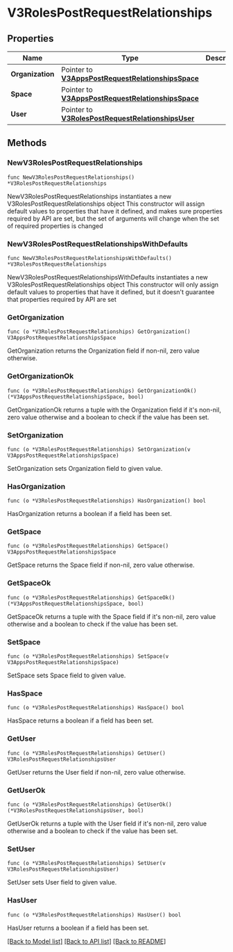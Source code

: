 # V3RolesPostRequestRelationships

## Properties

Name | Type | Description | Notes
------------ | ------------- | ------------- | -------------
**Organization** | Pointer to [**V3AppsPostRequestRelationshipsSpace**](V3AppsPostRequestRelationshipsSpace.md) |  | [optional] 
**Space** | Pointer to [**V3AppsPostRequestRelationshipsSpace**](V3AppsPostRequestRelationshipsSpace.md) |  | [optional] 
**User** | Pointer to [**V3RolesPostRequestRelationshipsUser**](V3RolesPostRequestRelationshipsUser.md) |  | [optional] 

## Methods

### NewV3RolesPostRequestRelationships

`func NewV3RolesPostRequestRelationships() *V3RolesPostRequestRelationships`

NewV3RolesPostRequestRelationships instantiates a new V3RolesPostRequestRelationships object
This constructor will assign default values to properties that have it defined,
and makes sure properties required by API are set, but the set of arguments
will change when the set of required properties is changed

### NewV3RolesPostRequestRelationshipsWithDefaults

`func NewV3RolesPostRequestRelationshipsWithDefaults() *V3RolesPostRequestRelationships`

NewV3RolesPostRequestRelationshipsWithDefaults instantiates a new V3RolesPostRequestRelationships object
This constructor will only assign default values to properties that have it defined,
but it doesn't guarantee that properties required by API are set

### GetOrganization

`func (o *V3RolesPostRequestRelationships) GetOrganization() V3AppsPostRequestRelationshipsSpace`

GetOrganization returns the Organization field if non-nil, zero value otherwise.

### GetOrganizationOk

`func (o *V3RolesPostRequestRelationships) GetOrganizationOk() (*V3AppsPostRequestRelationshipsSpace, bool)`

GetOrganizationOk returns a tuple with the Organization field if it's non-nil, zero value otherwise
and a boolean to check if the value has been set.

### SetOrganization

`func (o *V3RolesPostRequestRelationships) SetOrganization(v V3AppsPostRequestRelationshipsSpace)`

SetOrganization sets Organization field to given value.

### HasOrganization

`func (o *V3RolesPostRequestRelationships) HasOrganization() bool`

HasOrganization returns a boolean if a field has been set.

### GetSpace

`func (o *V3RolesPostRequestRelationships) GetSpace() V3AppsPostRequestRelationshipsSpace`

GetSpace returns the Space field if non-nil, zero value otherwise.

### GetSpaceOk

`func (o *V3RolesPostRequestRelationships) GetSpaceOk() (*V3AppsPostRequestRelationshipsSpace, bool)`

GetSpaceOk returns a tuple with the Space field if it's non-nil, zero value otherwise
and a boolean to check if the value has been set.

### SetSpace

`func (o *V3RolesPostRequestRelationships) SetSpace(v V3AppsPostRequestRelationshipsSpace)`

SetSpace sets Space field to given value.

### HasSpace

`func (o *V3RolesPostRequestRelationships) HasSpace() bool`

HasSpace returns a boolean if a field has been set.

### GetUser

`func (o *V3RolesPostRequestRelationships) GetUser() V3RolesPostRequestRelationshipsUser`

GetUser returns the User field if non-nil, zero value otherwise.

### GetUserOk

`func (o *V3RolesPostRequestRelationships) GetUserOk() (*V3RolesPostRequestRelationshipsUser, bool)`

GetUserOk returns a tuple with the User field if it's non-nil, zero value otherwise
and a boolean to check if the value has been set.

### SetUser

`func (o *V3RolesPostRequestRelationships) SetUser(v V3RolesPostRequestRelationshipsUser)`

SetUser sets User field to given value.

### HasUser

`func (o *V3RolesPostRequestRelationships) HasUser() bool`

HasUser returns a boolean if a field has been set.


[[Back to Model list]](../README.md#documentation-for-models) [[Back to API list]](../README.md#documentation-for-api-endpoints) [[Back to README]](../README.md)


